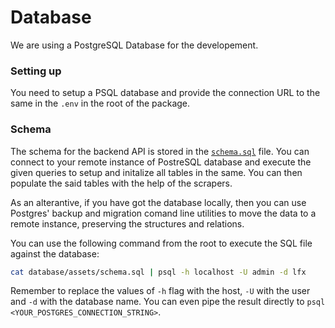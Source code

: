 # Database

We are using a PostgreSQL Database for the developement.

### Setting up

You need to setup a PSQL database and provide the connection URL to the same in the `.env` in the root of the package.

### Schema

The schema for the backend API is stored in the [`schema.sql`](./assets/schema.sql) file. You can connect to your remote instance of PostreSQL database and execute the given queries to setup and initalize all tables in the same. You can then populate the said tables with the help of the scrapers.

As an alterantive, if you have got the database locally, then you can use Postgres' backup and migration comand line utilities to move the data to a remote instance, preserving the structures and relations.

You can use the following command from the root to execute the SQL file against the database:

```bash
cat database/assets/schema.sql | psql -h localhost -U admin -d lfx
```

Remember to replace the values of `-h` flag with the host, `-U` with the user and `-d` with the database name. You can even pipe the result directly to `psql <YOUR_POSTGRES_CONNECTION_STRING>`.
